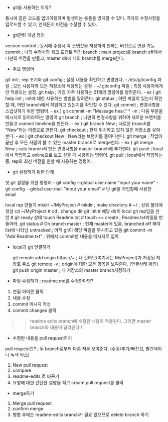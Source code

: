 * git을 사용하는 이유?

동시에 같은 코드를 업데이팅하며 발생하는 충돌을 방지할 수 있다.
각자의 수정사항을 업로드할 수 있고, 언제든지 버전을 수정할 수 있다.

* git관련 개념 정리

version control ; 동시에 수정시 각 스냅샷을 저장하여 원하는 버전으로 변환 가능
commit ; 나의 수정사항 체크 포인트 찍기
branch ; main project를 branch off해서 나만의 버전을 만들고, master dir에 나의 branch를 merge한다.


* 주요 명령어

git init ; rep 초기화
git config ; 설정 내용을 확인하고 변경한다.
	- /etc/gitconfig 파일 ; 모든 사용자와 모든 저장소에 적용되는 설정
	- ~/.gitconfig 파일 ; 특정 사용자에게만 적용되는 설정.
git help ; 가장 자주 사용하는 21개의 명령어를 알려준다.
	- ex ) git help init ; init에 대한 사용하는 방법을 알려준다.
git status ; 어떤 파일이 있는지 확인할 때, 어떤 branch에서 작업하고 있는지를 확인할 수 있다.
git commit ; 변경사항을 스냅샷하기 위한 명령어.
	- ex ) git commit -m "Message hear."
		* -m ; 다음 부분을 메시지로 읽어라!하는 명령어
git branch ; 나만의 변경사항을 위하여 새로운 브랜치를 만들고 commit timeline을 만든다.
	- ex ) git branch New ; 새로운 branch를 "New"라는 이름으로 만든다.
git checkout ; 현재 위치하고 있지 않은 저장소를 살펴본다.
	- ex ) git checkout New ; New라는 브랜치를 들여다본다.
git merge ; 작업이 끝난 후 모든 사람이 볼 수 있는 master branch로 merge한다.
	- ex )  git merge New ; cats branch서 만든 변경사항을 master branch에 추가한다. 
git push ; local에서 작업하고 online으로 보고 싶을 때 사용하는 명령어. 
git pull ; local에서 작업하는 중, rep의 최신 버전을 원할 때 사용하는 명령어.

* git 설정하기 위한 단계

첫 git 설정을 위한 명령어
	- git config --global user.name "input your name"
	- git config --global user.mail "input your email" # 단 git을 가입할때 사용한 email

local rep 만들기
	mkdir ~/MyProject   # mkdir ; make directory # ~/ ; 상위 폴더에 생성
	cd ~/MyProject      # cd ; change dir
	git init	    # 해당 dir이 local git rep임을 선언
			    # git ready 상태
	touch Readme.txt    # touch == create ; Readme.txt파일을 만들어라.
	git status	    # On branch master ; 현재 master에 있음. branched off 해야 list에 나타남
			      untracked	; 아직 git이 해당 파일을 무시하고 있음
	git commit -m "Add Readme.txt" ; 위에서 commit한 내용을 메시지로 입력

* local과 git 연결하기

	git remote add origin https://~ ; 내 깃허브(여기서는 MyProject)가 저장된 저장호 주소
	git remote -v ; origin에 대한 모든 항목을 보여준다. (연결상태 확인)
	git push origin master ; 내 저장소의 master branch지정하기

* 파일 수정하기 ; readme.md를 수정한다면?

1. 연필 아이콘 클릭
2. 내용 수정
3. commit 메시지 작성
4. commit changes 클릭
>> readme edits branch에 수정된 내용이 적용된다. 그러면 master branch와 내용이 달라진다 !

* 수정된 내용을 pull request하기

pull request란? ; 두 branch로부터 다른 저을 보여준다. (수정/추가/빠진것, 빨간색이나 녹색 박스)
1. New pull request
2. compare
3. readme-edits 로 바꾸기
4. 요청에 대한 간단한 설명을 적고 create pull request를 클릭

* merge하기

1. Merge pull request
2. confirm merge
3. 병합 후에는 readme-edits branch가 필요 없으므로 delete branch 하기
	
